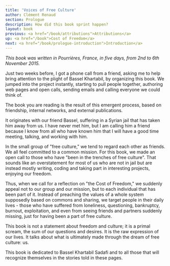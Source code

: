 ```yaml
---
title: 'Voices of Free Culture'
author: Clément Renaud
section: Prologue
description: How did this book sprint happen?
layout: book
previous: <a href="/book/attributions">Attributions</a>
up: <a href="/book">Cost of Freedom</a>
next: <a href="/book/prologue-introduction">Introduction</a>
---
```


_This book was written in Pourrières, France, in five days, from 2nd
to 6th November 2015._

Just two weeks before, I got a phone call from a friend, asking me to
help bring attention to the plight of Bassel Khartabil, by organizing
this book. We jumped into the project instantly, starting to pull
people together, authoring web pages and open calls, sending emails
and calling everyone we could think of.

The book you are reading is the result of this emergent process, based
on friendship, internal networks, and external publications.

It originates with our friend Bassel, suffering in a Syrian jail that
has taken him away from us. I have never met him, but I am calling him
a friend because I know from all who have known him that I will have a
good time meeting, talking, and working with him.

In the small group of "free culture," we tend to regard each other as
friends. We all feel committed to a common mission. For this book, we
made an open call to those who have "been in the trenches of free
culture". That sounds like an overstatement for most of us who are not
in jail but are instead mostly writing, coding and taking part in
interesting projects, enjoying our freedom.

Thus, when we call for a reflection on "the Cost of Freedom," we
suddenly appeal not to our group and our mission, but to each
individual that has been part of it. Instead of preaching the values
of a whole system supposedly based on commons and sharing, we target
people in their daily lives - those who have suffered from loneliness,
questioning, bankruptcy, burnout, exploitation, and even from seeing
friends and partners suddenly missing, just for having been a part of
free culture.

This book is not a statement about freedom and culture; it is a primal
scream, the sum of our questions and desires. It is the raw expression
of our lives. It talks about what is ultimately made through the dream
of free culture: us.

This book is dedicated to Bassel Khartabil Sadafi and to all those
that will recognize themselves in the stories told in these pages.
